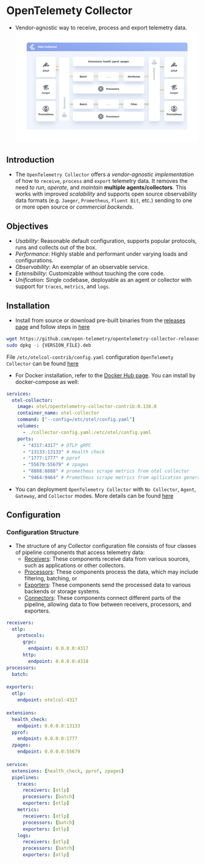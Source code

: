 # OpenTelemety Collector

- Vendor-agnostic way to receive, process and export telemetry data.
![otel-colelctor](../../../images/otel-collector.svg)

## Introduction

- The `OpenTelemetry Collector` offers a *vendor-agnostic implementation* of how to `receive`, `process` and `export` telemetry data. It removes the need to *run*, *operate*, and *maintain* **multiple agents/collectors**. This works with improved *scalability* and supports open source observability data formats (e.g. `Jaeger`, `Prometheus`, `Fluent Bit`, etc.) sending to one or more open source or *commercial backends*.

## Objectives

- *Usability*: Reasonable default configuration, supports popular protocols, runs and collects out of the box.
- *Performance*: Highly stable and performant under varying loads and configurations.
- *Observability*: An exemplar of an observable service.
- *Extensibility*: Customizable without touching the core code.
- *Unification*: Single codebase, deployable as an agent or collector with support for `traces`, `metrics`, and `logs`.

## Installation

- Install from source or download pre-built binaries from the [releases page](https://github.com/open-telemetry/opentelemetry-collector-releases) and follow steps in [here](https://www.fosstechnix.com/setup-opentelemetry-collector-on-ubuntu/)

```bash
wget https://github.com/open-telemetry/opentelemetry-collector-releases/releases/download/{VERSION}/{VERSION_FILE}.deb
sudo dpkg -i {VERSION_FILE}.deb
```

File `/etc/otelcol-contrib/config.yaml` configuration `OpenTelemety Collector` can be found [here](https://opentelemetry.io/docs/collector/configuration/)

- For Docker installation, refer to the [Docker Hub page](https://hub.docker.com/r/otel/opentelemetry-collector). You can install by docker-compose as well:

```yaml
services:
  otel-collector:
    image: otel/opentelemetry-collector-contrib:0.138.0
    container_name: otel-collector
    command: ["--config=/etc/otel/config.yaml"]
    volumes:
      - ./collector-config.yaml:/etc/otel/config.yaml
    ports:
      - "4317:4317" # OTLP gRPC
      - "13133:13133" # Health check
      - "1777:1777" # pprof
      - "55679:55679" # zpages
      - "8888:8888" # prometheus scrape metrics from otel collector
      - "9464:9464" # Prometheus scrape metrics from apllication generated by otel
```

- You can deployment `OpenTelemetry Collector` with `No Collector`, `Agent`, `Gateway`, and `Collector` modes. More details can be found [here](https://opentelemetry.io/docs/collector/deployment/)

## Configuration

### Configuration Structure

- The structure of any Collector configuration file consists of four classes of pipeline components that access telemetry data:
  - [Receivers](https://opentelemetry.io/docs/collector/configuration/#receivers): These components receive data from various sources, such as applications or other collectors.
  - [Processors](https://opentelemetry.io/docs/collector/configuration/#processors): These components process the data, which may include filtering, batching, or
  - [Exporters](https://opentelemetry.io/docs/collector/configuration/#exporters): These components send the processed data to various backends or storage systems.
  - [Connectors](https://opentelemetry.io/docs/collector/configuration/#connectors): These components connect different parts of the pipeline, allowing data to flow between receivers, processors, and exporters.

```yaml
receivers:
  otlp:
    protocols:
      grpc:
        endpoint: 0.0.0.0:4317
      http:
        endpoint: 0.0.0.0:4318
processors:
  batch:

exporters:
  otlp:
    endpoint: otelcol:4317

extensions:
  health_check:
    endpoint: 0.0.0.0:13133
  pprof:
    endpoint: 0.0.0.0:1777
  zpages:
    endpoint: 0.0.0.0:55679

service:
  extensions: [health_check, pprof, zpages]
  pipelines:
    traces:
      receivers: [otlp]
      processors: [batch]
      exporters: [otlp]
    metrics:
      receivers: [otlp]
      processors: [batch]
      exporters: [otlp]
    logs:
      receivers: [otlp]
      processors: [batch]
      exporters: [otlp]
```
